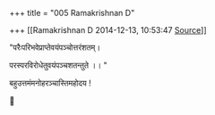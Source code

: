 +++
title = "005 Ramakrishnan D"

+++
[[Ramakrishnan D	2014-12-13, 10:53:47 [Source](https://groups.google.com/g/samskrita/c/yOxgVvLYEFU)]]



"परैःपरिभवेप्राप्तेवयंपञ्चोत्तरंशतम्।

परस्परविरोधेतुवयंपञ्चशतन्तुते ।। "

  

बहुउत्तमंमनोहरञ्चास्तिमहोदय !



